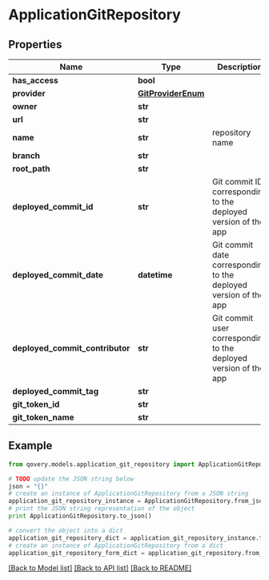 # ApplicationGitRepository


## Properties
Name | Type | Description | Notes
------------ | ------------- | ------------- | -------------
**has_access** | **bool** |  | [optional] 
**provider** | [**GitProviderEnum**](GitProviderEnum.md) |  | 
**owner** | **str** |  | 
**url** | **str** |  | 
**name** | **str** | repository name | 
**branch** | **str** |  | [optional] 
**root_path** | **str** |  | [optional] 
**deployed_commit_id** | **str** | Git commit ID corresponding to the deployed version of the app | [optional] 
**deployed_commit_date** | **datetime** | Git commit date corresponding to the deployed version of the app | [optional] [readonly] 
**deployed_commit_contributor** | **str** | Git commit user corresponding to the deployed version of the app | [optional] 
**deployed_commit_tag** | **str** |  | [optional] 
**git_token_id** | **str** |  | [optional] 
**git_token_name** | **str** |  | [optional] 

## Example

```python
from qovery.models.application_git_repository import ApplicationGitRepository

# TODO update the JSON string below
json = "{}"
# create an instance of ApplicationGitRepository from a JSON string
application_git_repository_instance = ApplicationGitRepository.from_json(json)
# print the JSON string representation of the object
print ApplicationGitRepository.to_json()

# convert the object into a dict
application_git_repository_dict = application_git_repository_instance.to_dict()
# create an instance of ApplicationGitRepository from a dict
application_git_repository_form_dict = application_git_repository.from_dict(application_git_repository_dict)
```
[[Back to Model list]](../README.md#documentation-for-models) [[Back to API list]](../README.md#documentation-for-api-endpoints) [[Back to README]](../README.md)


